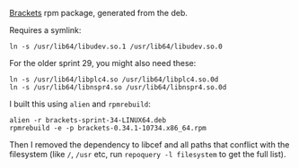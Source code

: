 [Brackets](https://github.com/adobe/brackets) rpm package, generated from the deb.

Requires a symlink:

    ln -s /usr/lib64/libudev.so.1 /usr/lib64/libudev.so.0

For the older sprint 29, you might also need these:

    ln -s /usr/lib64/libplc4.so /usr/lib64/libplc4.so.0d
    ln -s /usr/lib64/libnspr4.so /usr/lib64/libnspr4.so.0d

I built this using `alien` and `rpmrebuild`:

    alien -r brackets-sprint-34-LINUX64.deb
    rpmrebuild -e -p brackets-0.34.1-10734.x86_64.rpm

Then I removed the dependency to libcef and all paths that conflict with the filesystem (like `/`, `/usr` etc, run `repoquery -l filesystem` to get the full list).

